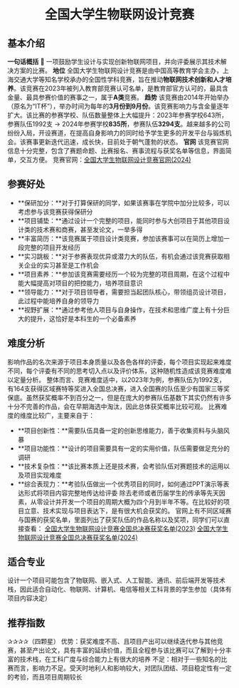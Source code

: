 
<h1 style="text-align:center;">全国大学生物联网设计竞赛</h1>

## 基本介绍
**一句话概括**
🌟 一项鼓励学生设计与实现创新物联网项目，并向评委展示其技术解决方案的比赛。
**地位**
全国大学生物联网设计竞赛是由中国高等教育学会主办，上海交通大学等知名学校承办的全国性学科竞赛，旨在推动**物联网技术创新和人才培养**。该竞赛在2023年被列入教育部竞赛认可名单，是教育部官方认可的，最具含金量、最具参赛价值的赛事之一，属于**A类**竞赛。
**趋势**
该竞赛由2014年开始举办（原名为“IT杯”），举办时间为每年的**3月份到9月份**。该竞赛影响力与含金量逐年扩大。该比赛的参赛学校、队伍数量整体上大幅提升：2023年参赛学校643所，参赛队伍1992支 -> 2024年参赛学校**835所**，参赛队伍**3294支**。越来越多的公司纷纷入局，开设赛道，在提高自身影响力的同时给予学生更多的开发平台与锻炼机会。该赛事更新迭代迅速，成长快，目前处于朝气蓬勃的状态。
**官网**
该竞赛官网信息十分完整，包含了赛题命题、比赛报名、赛事流程与获奖名单等信息，界面简单，交互方便。
竞赛官网：[全国大学生物联网设计竞赛官网(2024)](https://iot.sjtu.edu.cn/Default.aspx)

## 参赛好处
- **保研加分：**对于打算保研的同学，如果该赛事在学院中加分比较多，可以考虑参与该竞赛获得保研分
- **项目铺垫：**通过设计一个完整的项目，能同时参与大创项目于其他项目设计类的技术赛和商赛，甚至发论文，一举多得
- **丰富简历：**该竞赛属于项目设计类竞赛，参加该赛事可以在简历上增加一段完整的项目开发经历
- **实习跳板：**对于参赛表现优异或潜力大的队伍，有机会通过该竞赛获取相关企业的实习甚至是工作机会
- **项目素养：**参加该竞赛需要经历一个较为完整的项目周期，在这个过程中能大幅提高对项目的把控能力，培养项目意识
- **领导能力：**对于项目领导者，需要担当起团队核心，带领组员设计项目，此过程中能培养自身的领导力
- **视野扩展：**通过参考他人项目与自身操作，在技术和思维广度上有十分巨大的提升，这恰好是本科生的一个必备素养

## 难度分析
影响作品的名次来源于项目本身质量以及各色各样的评委，每个项目实现起来难度不同，每个评委有不同的思考切入点以及评价体系，这种随机性造成该竞赛难度难以定量分析。
整体而言、竞赛难度适中，以2023年为例，参赛队伍为1992支，有164支获得区域赛特等奖进入全国总决赛，进入全国赛的队伍至少有国家三等奖保底。虽然获奖概率不到百分之一，但是在庞大的参赛队伍基数下其实仍然有许多十分不完善的作品，会在早期海选中淘汰，因此总体获奖概率比较可观。
比赛难度的维度比较广，主要来自于：
- **项目创新性：**需要队伍具备一定的创新思维能力，善于收集资料与头脑风暴
- **项目功能性：**设计的项目需要具有一定的实用价值，队伍需要做足充分的调研
- **技术复杂性：**该比赛本质上还是技术赛，会考验队伍对赛题技术的运用以及项目实现难度
- **综合表现力：**考验队伍做出一个优秀项目的同时，如何通过PPT演示等表达形式将项目内容完整地传达给评委
除去老师或者历届学生的传承等先天因素，从零设计并开发一个项目的周期大概为四个月到半年不等。在比较好的项目立意、技术实现与项目表达下，是有很大机会获奖的。
官网上有不同区域赛与国赛的获奖名单，里面列出了获奖队伍的作品名称以及奖项，同学们可以直接查看：
[全国大学生物联网设计竞赛全国总决赛获奖名单(2023)](https://iot.sjtu.edu.cn/ueditor/net/upload/file/20230828/6382880578102673265474365.pdf)
[全国大学生物联网设计竞赛全国总决赛获奖名单(2024)](https://iot.sjtu.edu.cn/show.aspx?info_lb=34&info_id=4038&flag=2)
<!-- 此外，我们还准备了一些参赛作品的项目文档与PPT以及对应的奖项，会员们可以点击[这里](www.baidu.com)领取 -->

## 适合专业
设计一个项目可能包含了物联网、嵌入式、人工智能、通讯、前后端开发等技术栈，因此适合自动化、物联网、计算机、电信等相关工科背景的学生参加（具体有项目内容决定）

## 推荐指数
✰✰✰✰（四颗星）
优势：获奖难度不高、且项目产出可以继续迭代参与其他竞赛，甚至产出论文，具有丰富的延续价值，而且全程参与该比赛可以了解到十分丰富的技术栈，在工科广度与综合能力上有很大的培养
不足：相对于一些知名的比赛而言，影响力不足。受天时地利人和影响较大，对团队团结、项目稳定性有一定的考验，而且项目周期较长









